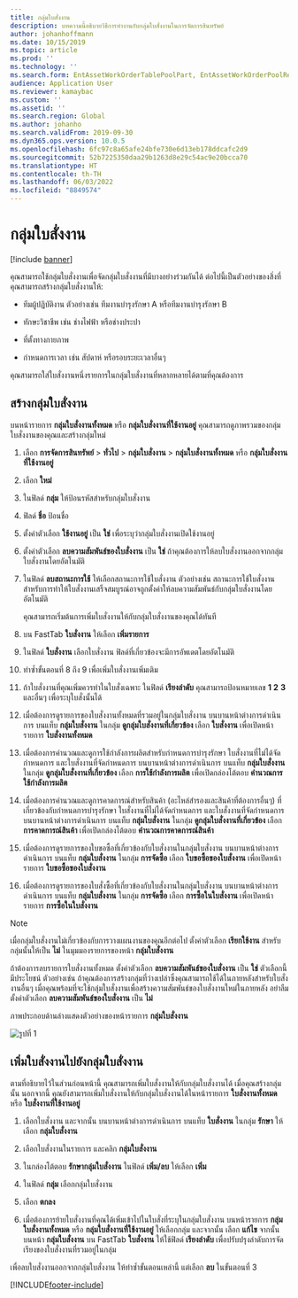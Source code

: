 ```yaml
---
title: กลุ่มใบสั่งงาน
description: บทความนี้อธิบายวิธีการทำงานกับกลุ่มใบสั่งงานในการจัดการสินทรัพย์
author: johanhoffmann
ms.date: 10/15/2019
ms.topic: article
ms.prod: ''
ms.technology: ''
ms.search.form: EntAssetWorkOrderTablePoolPart, EntAssetWorkOrderPoolReferenceInfoPart, EntAssetWorkOrderPool, EntAssetWorkOrderPoolPreviewPart
audience: Application User
ms.reviewer: kamaybac
ms.custom: ''
ms.assetid: ''
ms.search.region: Global
ms.author: johanho
ms.search.validFrom: 2019-09-30
ms.dyn365.ops.version: 10.0.5
ms.openlocfilehash: 6fc97c8a65afe24bfe730e6d13eb178ddcafc2d9
ms.sourcegitcommit: 52b7225350daa29b1263d8e29c54ac9e20bcca70
ms.translationtype: HT
ms.contentlocale: th-TH
ms.lasthandoff: 06/03/2022
ms.locfileid: "8849574"
---
```

# <a name="work-order-pools"></a>กลุ่มใบสั่งงาน

[!include [banner](../../includes/banner.md)]


คุณสามารถใช้กลุ่มใบสั่งงานเพื่อจัดกลุ่มใบสั่งงานที่มีบางอย่างร่วมกันได้ ต่อไปนี้เป็นตัวอย่างของสิ่งที่คุณสามารถสร้างกลุ่มใบสั่งงานให้:

- ทีมผู้ปฏิบัติงาน ตัวอย่างเช่น ทีมงานบำรุงรักษา A หรือทีมงานบำรุงรักษา B  

- ทักษะวิชาชีพ เช่น ช่างไฟฟ้า หรือช่างประปา  

- ที่ตั้งทางกายภาพ  

- กำหนดการเวลา เช่น สัปดาห์ หรือรอบระยะเวลาอื่นๆ  

คุณสามารถใส่ใบสั่งงานหนึ่งรายการในกลุ่มใบสั่งงานที่หลากหลายได้ตามที่คุณต้องการ


## <a name="create-a-work-order-pool"></a>สร้างกลุ่มใบสั่งงาน

บนหน้ารายการ **กลุ่มใบสั่งงานทั้งหมด** หรือ **กลุ่มใบสั่งงานที่ใช้งานอยู่** คุณสามารถดูภาพรวมของกลุ่มใบสั่งงานของคุณและสร้างกลุ่มใหม่

1. เลือก **การจัดการสินทรัพย์** > **ทั่วไป** > **กลุ่มใบสั่งงาน** > **กลุ่มใบสั่งงานทั้งหมด** หรือ **กลุ่มใบสั่งงานที่ใช้งานอยู่**

2. เลือก **ใหม่**

3. ในฟิลด์ **กลุ่ม** ให้ป้อนรหัสสำหรับกลุ่มใบสั่งงาน

4. ฟิลด์ **ชื่อ** ป้อนชื่อ

5. ตั้งค่าตัวเลือก **ใช้งานอยู่** เป็น **ใช่** เพื่อระบุว่ากลุ่มใบสั่งงานเปิดใช้งานอยู่

6. ตั้งค่าตัวเลือก **ลบความสัมพันธ์ของใบสั่งงาน** เป็น **ใช่** ถ้าคุณต้องการให้ลบใบสั่งงานออกจากกลุ่มใบสั่งงานโดยอัตโนมัติ

7. ในฟิลด์ **ลบสถานะการใช้** ให้เลือกสถานะการใช้ใบสั่งงาน ตัวอย่างเช่น สถานะการใช้ใบสั่งงานสำหรับการทำให้ใบสั่งงานเสร็จสมบูรณ์อาจถูกตั้งค่าให้ลบความสัมพันธ์กับกลุ่มใบสั่งงานโดยอัตโนมัติ

    คุณสามารถเริ่มต้นการเพิ่มใบสั่งงานให้กับกลุ่มใบสั่งงานของคุณได้ทันที

8. บน FastTab **ใบสั่งงาน** ให้เลือก **เพิ่มรายการ**

9. ในฟิลด์ **ใบสั่งงาน** เลือกใบสั่งงาน ฟิลด์ที่เกี่ยวข้องจะมีการอัพเดตโดยอัตโนมัติ

10. ทำซ้ำขั้นตอนที่ 8 ถึง 9 เพื่อเพิ่มใบสั่งงานเพิ่มเติม

11. ถ้าใบสั่งงานที่คุณเพิ่มควรทำในใบสั่งเฉพาะ ในฟิลด์ **เรียงลำดับ** คุณสามารถป้อนหมายเลข **1** **2** **3** และอื่นๆ เพื่อระบุใบสั่งนั้นได้

12. เมื่อต้องการดูรายการของใบสั่งงานทั้งหมดที่รวมอยู่ในกลุ่มใบสั่งงาน บนบานหน้าต่างการดำเนินการ บนแท็บ **กลุ่มใบสั่งงาน** ในกลุ่ม **ดูกลุ่มใบสั่งงานที่เกี่ยวข้อง** เลือก **ใบสั่งงาน** เพื่อเปิดหน้ารายการ **ใบสั่งงานทั้งหมด**

13. เมื่อต้องการคำนวณและดูการใช้กำลังการผลิตสำหรับกำหนดการบำรุงรักษา ใบสั่งงานที่ไม่ได้จัดกำหนดการ และใบสั่งงานที่จัดกำหนดการ บนบานหน้าต่างการดำเนินการ บนแท็บ **กลุ่มใบสั่งงาน** ในกลุ่ม **ดูกลุ่มใบสั่งงานที่เกี่ยวข้อง** เลือก **การใช้กำลังการผลิต** เพื่อเปิดกล่องโต้ตอบ **คำนวณการใช้กำลังการผลิต**

14. เมื่อต้องการคำนวณและดูการคาดการณ์สำหรับสินค้า (อะไหล่สำรองและสินค้าที่ต้องการอื่นๆ) ที่เกี่ยวข้องกับกำหนดการบำรุงรักษา ใบสั่งงานที่ไม่ได้จัดกำหนดการ และใบสั่งงานที่จัดกำหนดการ บนบานหน้าต่างการดำเนินการ บนแท็บ **กลุ่มใบสั่งงาน** ในกลุ่ม **ดูกลุ่มใบสั่งงานที่เกี่ยวข้อง** เลือก **การคาดการณ์สินค้า** เพื่อเปิดกล่องโต้ตอบ **คำนวณการคาดการณ์สินค้า**

15. เมื่อต้องการดูรายการของใบขอซื้อที่เกี่ยวข้องกับใบสั่งงานในกลุ่มใบสั่งงาน บนบานหน้าต่างการดำเนินการ บนแท็บ **กลุ่มใบสั่งงาน** ในกลุ่ม **การจัดซื้อ** เลือก **ใบขอซื้อของใบสั่งงาน** เพื่อเปิดหน้ารายการ **ใบขอซื้อของใบสั่งงาน**

16. เมื่อต้องการดูรายการของใบสั่งซื้อที่เกี่ยวข้องกับใบสั่งงานในกลุ่มใบสั่งงาน บนบานหน้าต่างการดำเนินการ บนแท็บ **กลุ่มใบสั่งงาน** ในกลุ่ม **การจัดซื้อ** เลือก **การซื้อในใบสั่งงาน** เพื่อเปิดหน้ารายการ **การซื้อในใบสั่งงาน**

>[!NOTE]
>เมื่อกลุ่มใบสั่งงานไม่เกี่ยวข้องกับการวางแผนงานของคุณอีกต่อไป ตั้งค่าตัวเลือก **เรียกใช้งาน** สำหรับกลุ่มนั้นให้เป็น **ไม่** ในมุมมองรายการของหน้า **กลุ่มใบสั่งงาน**

ถ้าต้องการลบรายการใบสั่งงานทั้งหมด ตั้งค่าตัวเลือก **ลบความสัมพันธ์ของใบสั่งงาน** เป็น **ใช่** ตัวเลือกนี้มีประโยชน์ ตัวอย่างเช่น ถ้าคุณต้องการสร้างกลุ่มที่ว่างเปล่าซึ่งคุณสามารถใช้ได้ในภายหลังสำหรับใบสั่งงานอื่นๆ เมื่อคุณพร้อมที่จะใช้กลุ่มใบสั่งงานเพื่อสร้างความสัมพันธ์ของใบสั่งงานใหม่ในภายหลัง อย่าลืมตั้งค่าตัวเลือก **ลบความสัมพันธ์ของใบสั่งงาน** เป็น **ไม่**

ภาพประกอบด้านล่างแสดงตัวอย่างของหน้ารายการ **กลุ่มใบสั่งงาน**

![รูปที่ 1](media/22-work-orders.png)


## <a name="add-a-work-order-to-a-work-order-pool"></a>เพิ่มใบสั่งงานไปยังกลุ่มใบสั่งงาน

ตามที่อธิบายไว้ในส่วนก่อนหน้านี้ คุณสามารถเพิ่มใบสั่งงานให้กับกลุ่มใบสั่งงานได้ เมื่อคุณสร้างกลุ่มนั้น นอกจากนี้ คุณยังสามารถเพิ่มใบสั่งงานให้กับกลุ่มใบสั่งงานได้ในหน้ารายการ **ใบสั่งงานทั้งหมด** หรือ **ใบสั่งงานที่ใช้งานอยู่**

1. เลือกใบสั่งงาน และจากนั้น บนบานหน้าต่างการดำเนินการ บนแท็บ **ใบสั่งงาน** ในกลุ่ม **รักษา** ให้เลือก **กลุ่มใบสั่งงาน**

2. เลือกใบสั่งงานในรายการ และคลิก **กลุ่มใบสั่งงาน**

3. ในกล่องโต้ตอบ **รักษากลุ่มใบสั่งงาน** ในฟิลด์ **เพิ่ม/ลบ** ให้เลือก **เพิ่ม**

4. ในฟิลด์ **กลุ่ม** เลือกกลุ่มใบสั่งงาน

5. เลือก **ตกลง**

6. เมื่อต้องการย้ายใบสั่งงานที่คุณได้เพิ่มเข้าไปในใบสั่งที่ระบุในกลุ่มใบสั่งงาน บนหน้ารายการ **กลุ่มใบสั่งงานทั้งหมด** หรือ **กลุ่มใบสั่งงานที่ใช้งานอยู่** ให้เลือกกลุ่ม และจากนั้น เลือก **แก้ไข** จากนั้น บนหน้า **กลุ่มใบสั่งงาน** บน FastTab **ใบสั่งงาน** ให้ใช้ฟิลด์ **เรียงลำดับ** เพื่อปรับปรุงลำดับการจัดเรียงของใบสั่งงานที่รวมอยู่ในกลุ่ม

เพื่อลบใบสั่งงานออกจากกลุ่มใบสั่งงาน ให้ทำซ้ำขั้นตอนเหล่านี้ แต่เลือก **ลบ** ในขั้นตอนที่ 3



[!INCLUDE[footer-include](../../../includes/footer-banner.md)]